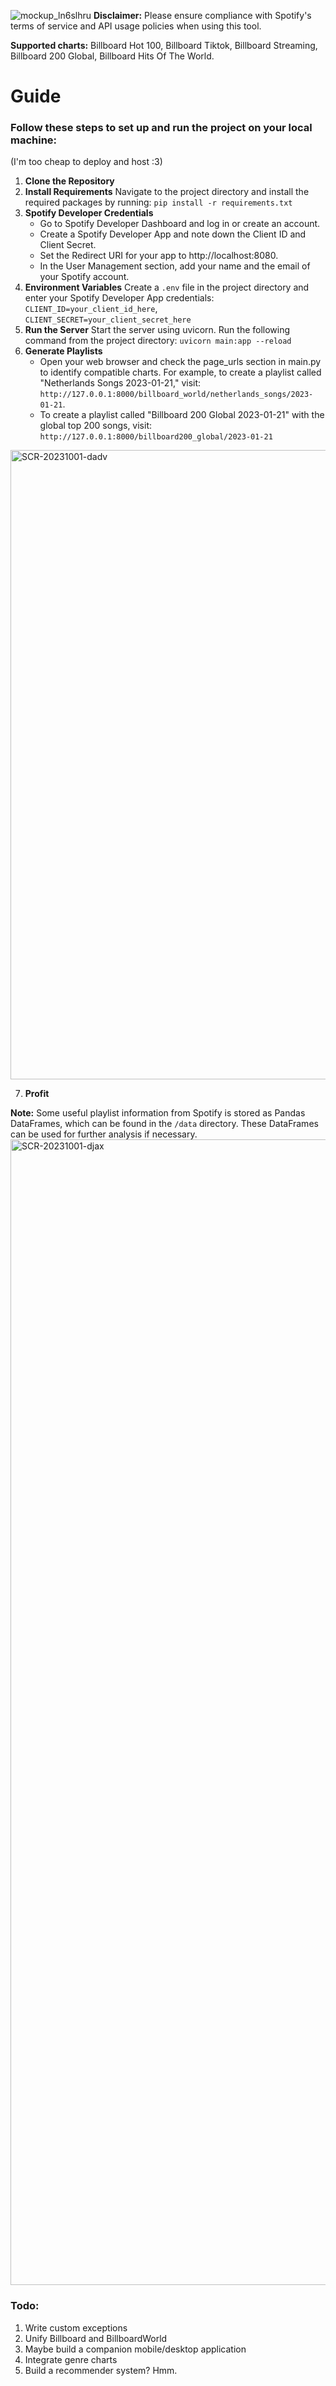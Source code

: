 ![mockup_ln6slhru](https://github.com/smellycloud/chart_to_playlist_api/assets/52908667/49424162-fcfc-4e38-85f2-341defe9c92a)
**Disclaimer:** Please ensure compliance with Spotify's terms of service and API usage policies when using this tool.

**Supported charts:** Billboard Hot 100, Billboard Tiktok, Billboard Streaming, Billboard 200 Global, Billboard Hits Of The World.

# Guide

### Follow these steps to set up and run the project on your local machine:
(I'm too cheap to deploy and host :3)

1. **Clone the Repository**
2. **Install Requirements**
   Navigate to the project directory and install the required packages by running:
   `pip install -r requirements.txt`
3. **Spotify Developer Credentials**
   * Go to Spotify Developer Dashboard and log in or create an account.
   * Create a Spotify Developer App and note down the Client ID and Client Secret.
   * Set the Redirect URI for your app to http://localhost:8080.
   * In the User Management section, add your name and the email of your Spotify account.
4. **Environment Variables**
   Create a `.env` file in the project directory and enter your Spotify Developer App credentials:
   `CLIENT_ID=your_client_id_here`,
   `CLIENT_SECRET=your_client_secret_here`
5. **Run the Server**
   Start the server using uvicorn. Run the following command from the project directory:
   `uvicorn main:app --reload`
6. **Generate Playlists**
   * Open your web browser and check the page_urls section in main.py to identify compatible charts. For example, to create a playlist called "Netherlands Songs 2023-01-21," visit: `http://127.0.0.1:8000/billboard_world/netherlands_songs/2023-01-21`.
   * To create a playlist called "Billboard 200 Global 2023-01-21" with the global top 200 songs, visit: `http://127.0.0.1:8000/billboard200_global/2023-01-21`
<img width="1007" alt="SCR-20231001-dadv" src="https://github.com/smellycloud/chart_to_playlist_api/assets/52908667/c2940ab9-d89f-458d-9609-2d67d55603bd">


7. **Profit**

**Note:** Some useful playlist information from Spotify is stored as Pandas DataFrames, which can be found in the `/data` directory. These DataFrames can be used for further analysis if necessary.
<img width="1833" alt="SCR-20231001-djax" src="https://github.com/smellycloud/chart_to_playlist_api/assets/52908667/d95fd2fe-d95a-4ae2-85f7-2bcd8a08d94e">

### Todo:
1. Write custom exceptions
2. Unify Billboard and BillboardWorld
3. Maybe build a companion mobile/desktop application
4. Integrate genre charts
5. Build a recommender system? Hmm.

